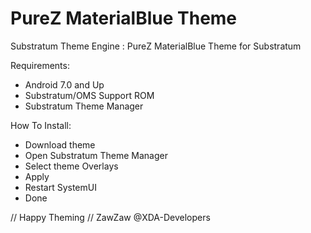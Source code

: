 # PureZ MaterialBlue Theme

Substratum Theme Engine : PureZ MaterialBlue Theme for Substratum

Requirements:
 - Android 7.0 and Up
 - Substratum/OMS Support ROM
 - Substratum Theme Manager

 How To Install:
 - Download theme
 - Open Substratum Theme Manager
 - Select theme Overlays
 - Apply
 - Restart SystemUI
 - Done

 // Happy Theming
 // ZawZaw @XDA-Developers
 
